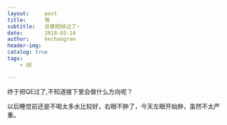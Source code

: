 ```yaml
---
layout:     post
title:      嗷
subtitle:   总算把QE过了~
date:       2018-03-14
author:     hechangran
header-img:
catalog: true
tags:
    - QE

---
```

终于把QE过了,不知道接下里会做什么方向呢？

以后睡觉前还是不喝太多水比较好，右眼不肿了，今天左眼开始肿，虽然不太严重。
